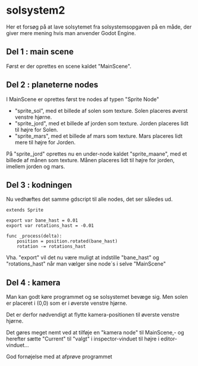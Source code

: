 # solsystem2
 
Her et forsøg på at lave solsytemet fra solsystemsopgaven på en måde, der giver mere mening hvis man anvender Godot Engine.  

## Del 1 : main scene
Først er der oprettes en scene kaldet "MainScene".

## Del 2 : planeterne nodes
I MainScene er oprettes først tre nodes af typen "Sprite Node"
- "sprite_sol", med et billede af solen som texture. Solen placeres øverst venstre hjørne.
- "sprite_jord", med et billede af jorden som texture. Jorden placeres lidt til højre for Solen.
- "sprite_mars", med et billede af mars som texture. Mars placeres lidt mere til højre for Jorden.

På "sprite_jord" oprettes nu en under-node kaldet "sprite_maane", med et billede af månen som texture. Månen placeres lidt til højre for jorden, imellem jorden og mars.

## Del 3 : kodningen
Nu vedhæftes det samme gdscript til alle nodes, det ser således ud.

```
extends Sprite

export var bane_hast = 0.01
export var rotations_hast = -0.01

func _process(delta):
	position = position.rotated(bane_hast)
	rotation -= rotations_hast
```

Vha. "export" vil det nu være muligt at indstille "bane_hast" og "rotations_hast" når man vælger sine node´s i selve "MainScene"

## Del 4 : kamera
Man kan godt køre programmet og se solsystemet bevæge sig. Men solen er placeret i (0,0) som er i øverste venstre hjørne.

Det er derfor nødvendigt at flytte kamera-positionen til øverste venstre hjørne.

Det gøres meget nemt ved at tilføje en "kamera node" til MainScene,- og herefter sætte "Current" til "valgt" i inspector-vinduet til højre i editor-vinduet...


God fornøjelse med at afprøve programmet
